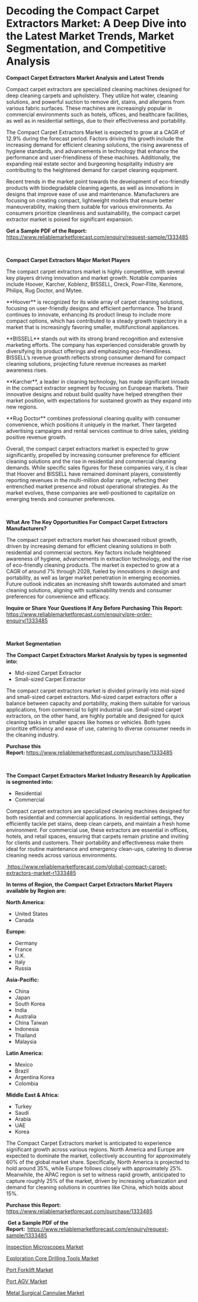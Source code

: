 <p><h1>Decoding the Compact Carpet Extractors Market: A Deep Dive into the Latest Market Trends, Market Segmentation, and Competitive Analysis</h1></p><p><strong>Compact Carpet Extractors Market Analysis and Latest Trends</strong></p>
<p><p>Compact carpet extractors are specialized cleaning machines designed for deep cleaning carpets and upholstery. They utilize hot water, cleaning solutions, and powerful suction to remove dirt, stains, and allergens from various fabric surfaces. These machines are increasingly popular in commercial environments such as hotels, offices, and healthcare facilities, as well as in residential settings, due to their effectiveness and portability.</p><p>The Compact Carpet Extractors Market is expected to grow at a CAGR of 12.9% during the forecast period. Factors driving this growth include the increasing demand for efficient cleaning solutions, the rising awareness of hygiene standards, and advancements in technology that enhance the performance and user-friendliness of these machines. Additionally, the expanding real estate sector and burgeoning hospitality industry are contributing to the heightened demand for carpet cleaning equipment.</p><p>Recent trends in the market point towards the development of eco-friendly products with biodegradable cleaning agents, as well as innovations in designs that improve ease of use and maintenance. Manufacturers are focusing on creating compact, lightweight models that ensure better maneuverability, making them suitable for various environments. As consumers prioritize cleanliness and sustainability, the compact carpet extractor market is poised for significant expansion.</p></p>
<p><strong>Get a Sample PDF of the Report:&nbsp;</strong> <a href="https://www.reliablemarketforecast.com/enquiry/request-sample/1333485?utm_campaign=1169&utm_medium=2&utm_source=Github&utm_content=ia&utm_term=18102024&utm_id=compact-carpet-extractors">https://www.reliablemarketforecast.com/enquiry/request-sample/1333485</a></p>
<p>&nbsp;</p>
<p><strong>Compact Carpet Extractors Major Market Players</strong></p>
<p><p>The compact carpet extractors market is highly competitive, with several key players driving innovation and market growth. Notable companies include Hoover, Karcher, Koblenz, BISSELL, Oreck, Powr-Flite, Kenmore, Philips, Rug Doctor, and Mytee.</p><p>**Hoover** is recognized for its wide array of carpet cleaning solutions, focusing on user-friendly designs and efficient performance. The brand continues to innovate, enhancing its product lineup to include more compact options, which has contributed to a steady growth trajectory in a market that is increasingly favoring smaller, multifunctional appliances.</p><p>**BISSELL** stands out with its strong brand recognition and extensive marketing efforts. The company has experienced considerable growth by diversifying its product offerings and emphasizing eco-friendliness. BISSELL’s revenue growth reflects strong consumer demand for compact cleaning solutions, projecting future revenue increases as market awareness rises.</p><p>**Karcher**, a leader in cleaning technology, has made significant inroads in the compact extractor segment by focusing on European markets. Their innovative designs and robust build quality have helped strengthen their market position, with expectations for sustained growth as they expand into new regions.</p><p>**Rug Doctor** combines professional cleaning quality with consumer convenience, which positions it uniquely in the market. Their targeted advertising campaigns and rental services continue to drive sales, yielding positive revenue growth.</p><p>Overall, the compact carpet extractors market is expected to grow significantly, propelled by increasing consumer preference for efficient cleaning solutions and the rise in residential and commercial cleaning demands. While specific sales figures for these companies vary, it is clear that Hoover and BISSELL have remained dominant players, consistently reporting revenues in the multi-million dollar range, reflecting their entrenched market presence and robust operational strategies. As the market evolves, these companies are well-positioned to capitalize on emerging trends and consumer preferences.</p></p>
<p>&nbsp;</p>
<p><strong>What Are The Key Opportunities For Compact Carpet Extractors Manufacturers?</strong></p>
<p><p>The compact carpet extractors market has showcased robust growth, driven by increasing demand for efficient cleaning solutions in both residential and commercial sectors. Key factors include heightened awareness of hygiene, advancements in extraction technology, and the rise of eco-friendly cleaning products. The market is expected to grow at a CAGR of around 7% through 2028, fueled by innovations in design and portability, as well as larger market penetration in emerging economies. Future outlook indicates an increasing shift towards automated and smart cleaning solutions, aligning with sustainability trends and consumer preferences for convenience and efficacy.</p></p>
<p><strong>Inquire or Share Your Questions If Any Before Purchasing This Report:</strong> <a href="https://www.reliablemarketforecast.com/enquiry/pre-order-enquiry/1333485?utm_campaign=1169&utm_medium=2&utm_source=Github&utm_content=ia&utm_term=18102024&utm_id=compact-carpet-extractors">https://www.reliablemarketforecast.com/enquiry/pre-order-enquiry/1333485</a></p>
<p>&nbsp;</p>
<p><strong>Market Segmentation</strong></p>
<p><strong>The Compact Carpet Extractors Market Analysis by types is segmented into:</strong></p>
<p><ul><li>Mid-sized Carpet Extractor</li><li>Small-sized Carpet Extractor</li></ul></p>
<p><p>The compact carpet extractors market is divided primarily into mid-sized and small-sized carpet extractors. Mid-sized carpet extractors offer a balance between capacity and portability, making them suitable for various applications, from commercial to light industrial use. Small-sized carpet extractors, on the other hand, are highly portable and designed for quick cleaning tasks in smaller spaces like homes or vehicles. Both types prioritize efficiency and ease of use, catering to diverse consumer needs in the cleaning industry.</p></p>
<p><strong>Purchase this Report:&nbsp;</strong><a href="https://www.reliablemarketforecast.com/purchase/1333485?utm_campaign=1169&utm_medium=2&utm_source=Github&utm_content=ia&utm_term=18102024&utm_id=compact-carpet-extractors">https://www.reliablemarketforecast.com/purchase/1333485</a></p>
<p>&nbsp;</p>
<p><strong>The Compact Carpet Extractors Market Industry Research by Application is segmented into:</strong></p>
<p><ul><li>Residential</li><li>Commercial</li></ul></p>
<p><p>Compact carpet extractors are specialized cleaning machines designed for both residential and commercial applications. In residential settings, they efficiently tackle pet stains, deep clean carpets, and maintain a fresh home environment. For commercial use, these extractors are essential in offices, hotels, and retail spaces, ensuring that carpets remain pristine and inviting for clients and customers. Their portability and effectiveness make them ideal for routine maintenance and emergency clean-ups, catering to diverse cleaning needs across various environments.</p></p>
<p><a href="https://www.reliablemarketforecast.com/global-compact-carpet-extractors-market-r1333485?utm_campaign=1169&utm_medium=2&utm_source=Github&utm_content=ia&utm_term=18102024&utm_id=compact-carpet-extractors">&nbsp;https://www.reliablemarketforecast.com/global-compact-carpet-extractors-market-r1333485</a></p>
<p><strong>In terms of Region, the Compact Carpet Extractors Market Players available by Region are:</strong></p>
<p>
    <p> <strong> North America: </strong>
        <ul>
            <li>United States</li>
            <li>Canada</li>
        </ul>
        </p> 
    <p> <strong> Europe: </strong>
        <ul>
            <li>Germany</li>
            <li>France</li>
            <li>U.K.</li>
            <li>Italy</li>
            <li>Russia</li>
        </ul>
        </p> 
    <p> <strong> Asia-Pacific: </strong>
        <ul>
            <li>China</li>
            <li>Japan</li>
            <li>South Korea</li>
            <li>India</li>
            <li>Australia</li>
            <li>China Taiwan</li>
            <li>Indonesia</li>
            <li>Thailand</li>
            <li>Malaysia</li>
        </ul>
        </p> 
    <p> <strong> Latin America: </strong>
        <ul>
            <li>Mexico</li>
            <li>Brazil</li>
            <li>Argentina Korea</li>
            <li>Colombia</li>
        </ul>
        </p> 
    <p> <strong> Middle East & Africa: </strong>
        <ul>
            <li>Turkey</li>
            <li>Saudi</li>
            <li>Arabia</li>
            <li>UAE</li>
            <li>Korea</li>
        </ul>
    </p>
    </p>
<p><p>The Compact Carpet Extractors market is anticipated to experience significant growth across various regions. North America and Europe are expected to dominate the market, collectively accounting for approximately 60% of the global market share. Specifically, North America is projected to hold around 35%, while Europe follows closely with approximately 25%. Meanwhile, the APAC region is set to witness rapid growth, anticipated to capture roughly 25% of the market, driven by increasing urbanization and demand for cleaning solutions in countries like China, which holds about 15%.</p></p>
<p><strong>Purchase this Report: </strong><a href="https://www.reliablemarketforecast.com/purchase/1333485?utm_campaign=1169&utm_medium=2&utm_source=Github&utm_content=ia&utm_term=18102024&utm_id=compact-carpet-extractors">https://www.reliablemarketforecast.com/purchase/1333485</a></p>
<p>&nbsp;<strong>Get a Sample PDF of the Report:&nbsp;&nbsp;</strong><a href="https://www.reliablemarketforecast.com/enquiry/request-sample/1333485?utm_campaign=1169&utm_medium=2&utm_source=Github&utm_content=ia&utm_term=18102024&utm_id=compact-carpet-extractors">https://www.reliablemarketforecast.com/enquiry/request-sample/1333485</a></p>
<p><strong></strong></p>
<p><p><a href="https://www.linkedin.com/pulse/inspection-microscopes-market-research-report-forecast-growth-axbec?utm_campaign=1169&utm_medium=2&utm_source=Github&utm_content=ia&utm_term=18102024&utm_id=compact-carpet-extractors">Inspection Microscopes Market</a></p><p><a href="https://www.linkedin.com/pulse/global-exploration-core-drilling-tools-market-landscape-future-yuafc?utm_campaign=1169&utm_medium=2&utm_source=Github&utm_content=ia&utm_term=18102024&utm_id=compact-carpet-extractors">Exploration Core Drilling Tools Market</a></p><p><a href="https://issuu.com/reportprime-2/docs/port-forklift-market-size-2030.pptx_21a9a87ff9dfe9?utm_campaign=1169&utm_medium=2&utm_source=Github&utm_content=ia&utm_term=18102024&utm_id=compact-carpet-extractors">Port Forklift Market</a></p><p><a href="https://issuu.com/reportprime-2/docs/port-agv-market-size-2030.pptx_33ba4631aded4d?utm_campaign=1169&utm_medium=2&utm_source=Github&utm_content=ia&utm_term=18102024&utm_id=compact-carpet-extractors">Port AGV Market</a></p><p><a href="https://github.com/bailee2qhthar/Market-Research-Report-List-1/blob/main/metal-surgical-cannulae-market.md?utm_campaign=1169&utm_medium=2&utm_source=Github&utm_content=ia&utm_term=18102024&utm_id=compact-carpet-extractors">Metal Surgical Cannulae Market</a></p></p>